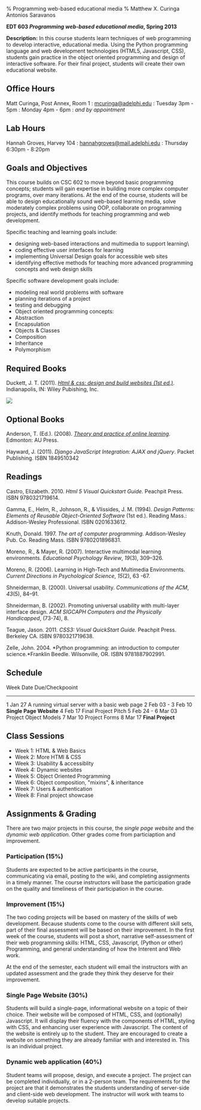 % Programming web-based educational media
% Matthew X. Curinga
  Antonios Saravanos

**EDT 603 _Programming web-based educational media_, Spring 2013**

**Description:** In this course students learn techniques of web
programming to develop interactive, educational media. Using the
Python programming language and web development technologies (HTML5,
Javascript, CSS), students gain practice in the object oriented
programming and design of interactive software. For their final
project, students will create their own educational website.

Office Hours
-----------------

Matt Curinga, Post Annex, Room 1
:  mcuringa@adelphi.edu
:  Tuesday 3pm - 5pm 
:  Monday 4pm - 6pm
:  _and by appointment_


Lab Hours
-------------------

Hannah Groves, Harvey 104
:  hannahgroves@mail.adelphi.edu
:  Thursday 6:30pm - 8:20pm

## Goals and Objectives

This course builds on CSC 602 to move beyond basic programming
concepts; students will gain expertise in building more complex
computer programs, over many iterations. At the end of the course,
students will be able to design educationally sound web-based
learning media, solve moderately complex problems using OOP,
collaborate on programming projects, and identify methods for
teaching programming and web development.

Specific teaching and learning goals include:

-   designing web-based interactions and multimedia to support learning\
-   coding effective user interfaces for learning
-   implementing Universal Design goals for accessible web sites
-   identifying effective methods for teaching more advanced programming
    concepts and web design skills

Specific software development goals include:

-   modeling real world problems with software
-   planning iterations of a project
-   testing and debugging
-   Object oriented programming concepts:
-   Abstraction
-   Encapsulation
-   Objects & Classes
-   Composition
-   Inheritance
-   Polymorphism


## Required Books

Duckett, J. T. (2011). [_Html & css: design and
build websites (1st ed.)_](http://htmlandcssbook.com/).
Indianapolis, IN: Wiley Pubishing, Inc.

![](http://img1.imagesbn.com/p/9781118008188_p0_v1_s260x420.JPG)

## Optional Books
Anderson, T. (Ed.). (2008). [*Theory and practice of online learning*](http://www.aupress.ca/index.php/books/120146). Edmonton: AU Press.

Hayward, J. (2011). *Django JavaScript Integration: AJAX and jQuery*.
Packet Publishing. ISBN 1849510342

## Readings
Castro, Elizabeth. 2010. *Html 5 Visual Quickstart Guide.* Peachpit
Press. ISBN 9780321719614.

Gamma, E., Helm, R., Johnson, R., & Vlissides, J. M. (1994). *Design
Patterns: Elements of Reusable Object-Oriented Software* (1st ed.).
Reading Mass.: Addison-Wesley Professional. ISBN 0201633612.

Knuth, Donald. 1997. *The art of computer programming.* Addison-Wesley
Pub. Co. Reading Mass. ISBN 9780201896831.

Moreno, R., & Mayer, R. (2007). Interactive multimodal learning
environments. *Educational Psychology Review*, *19*(3), 309–326.

Moreno, R. (2006). Learning in High-Tech and Multimedia Environments.
*Current Directions in Psychological Science*, *15*(2), 63 -67.

Shneiderman, B. (2000). Universal usability. *Communications of the
ACM*, *43*(5), 84–91.

Shneiderman, B. (2002). Promoting universal usability with multi-layer
interface design. *ACM SIGCAPH Computers and the Physically
Handicapped*, (73-74), 8.

Teague, Jason. 2011. *CSS3: Visual QuickStart Guide.* Peachpit Press.
Berkeley CA. ISBN 9780321719638.

Zelle, John. 2004. *Python programming: an introduction to computer
science.*Franklin Beedle. Wilsonville, OR. ISBN 9781887902991.

## Schedule          

Week  Date	   Due/Checkpooint
----- -------- --------------------------------------------------
1	  Jan 27   A running virtual server with a basic web page
2	  Feb 03   -
3	  Feb 10   **Single Page Website**
4	  Feb 17   Final Project Pitch
5	  Feb 24   -
6	  Mar 03   Project Object Models
7	  Mar 10   Project Forms
8	  Mar 17   **Final Project**

## Class Sessions
* Week 1: HTML & Web Basics
* Week 2: More HTMl & CSS
* Week 3: Usability & accessiblity
* Week 4: Dynamic websites
* Week 5: Object Oriented Programming
* Week 6: Object composition, "mixins", & inheritance
* Week 7: Users & authentication
* Week 8: Final project showcase

## Assignments & Grading

There are two major projects in this course, the _single page
website_ and the _dynamic web application_. Other grades come from
particiaption and improvement.

### Participation (15%)

Students are expected to be active participants in the course,
communicating via email, posting to the wiki, and completing
assignments in a timely manner. The course instructors will base the
participation grade on the quality and timeliness of their
participation in the course.

### Improvement (15%)

The two coding projects will be based on mastery of the skills of
web development. Because students come to the course with different
skill sets, part of their final assessment will be based on their
improvement. In the first week of the course, students will post a
short, narrative self-assessment of their web programming skills:
HTML, CSS, Javascript, (Python or other) Programming, and general
understanding of how the Interent and Web work.

At the end of the semester, each student will email the instructors
with an updated assessment and the grade they think they deserve for
their improvement.
    
### Single Page Website (30%)

Students will build a single-page,
informational website on a topic of their choice. Their website
will be composed of HTML, CSS, and (optionally) Javascript. It
will display their fluency with the components of HTML, styling
with CSS, and enhancing user experience with Javascript. The
content of the website is entirely up to the student. They are
encouraged to create a website on something they are already
familiar with and interested in. This is an individual project.

### Dynamic web application (40%)

Student teams will propose, design, and execute a project. The
project can be completed individually, or in a 2-person team. The
requirements for the project are that it demonstrates the students
understanding of server-side and client-side web development. The
instructor will work with teams to develop suitable projects.

